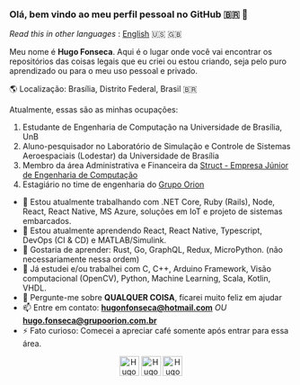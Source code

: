 ### Olá, bem vindo ao meu perfil pessoal no GitHub :brazil: :wave:

_Read this in other languages_ : [English](https://github.com/Hugo-NF/Hugo-NF/blob/master/README_en.md) :us: :uk:

Meu nome é **Hugo Fonseca**. Aqui é o lugar onde você vai encontrar os repositórios das coisas legais que eu criei ou estou criando, seja pelo puro aprendizado ou para o meu uso pessoal e privado.


:earth_americas: Localização: Brasília, Distrito Federal, Brasil :brazil:

Atualmente, essas são as minhas ocupações:
    
1. Estudante de Engenharia de Computação na Universidade de Brasília, UnB
2. Aluno-pesquisador no Laboratório de Simulação e Controle de Sistemas Aeroespaciais (Lodestar) da Universidade de Brasília
3. Membro da área Administrativa e Financeira da [Struct - Empresa Júnior de Engenharia de Computação](https://www.linkedin.com/company/struct-ej/)
4. Estagiário no time de engenharia do [Grupo Orion](https://www.linkedin.com/company/grupo-orion/)


- 🔭 Estou atualmente trabalhando com .NET Core, Ruby (Rails), Node, React, React Native, MS Azure, soluções em IoT e projeto de sistemas embarcados.
- 🌱 Estou atualmente aprendendo React, React Native, Typescript, DevOps (CI & CD) e MATLAB/Simulink.
- :dart: Gostaria de aprender: Rust, Go, GraphQL, Redux, MicroPython. (não necessariamente nessa ordem)
- :paperclip: Já estudei e/ou trabalhei com C, C++, Arduino Framework, Visão computacional (OpenCV), Python, Machine Learning, Scala, Kotlin, VHDL.
- 💬 Pergunte-me sobre **QUALQUER COISA**, ficarei muito feliz em ajudar
- 📫 Entre em contato: **hugonfonseca@hotmail.com** _OU_ **hugo.fonseca@grupoorion.com.br**
- ⚡ Fato curioso: Comecei a apreciar café somente após entrar para essa área.

<p align="center">
    <a href="https://www.linkedin.com/in/hugo-fonseca-723a41184/" target="blank"><img align="center" src="https://cdn.jsdelivr.net/npm/simple-icons@3.0.1/icons/linkedin.svg" alt="Hugo-NF" height="35" width="35" /></a>
    <a href="https://www.instagram.com/huggofonseca/" target="blank"><img align="center" src="https://cdn.jsdelivr.net/npm/simple-icons@3.0.1/icons/instagram.svg" alt="Hugo-NF" height="35" width="35" /></a>
    <a href="https://hugo-nf.github.io" target="blank"><img align="center" src="https://cdn.jsdelivr.net/npm/simple-icons@3.0.1/icons/github.svg" alt="Hugo-NF" height="35" width="35" /></a>
</p>
